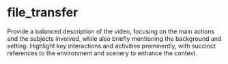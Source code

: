 # file_transfer

Provide a balanced description of the video, focusing on the main actions and the subjects involved, while also briefly mentioning the background and setting. Highlight key interactions and activities prominently, with succinct references to the environment and scenery to enhance the context.
